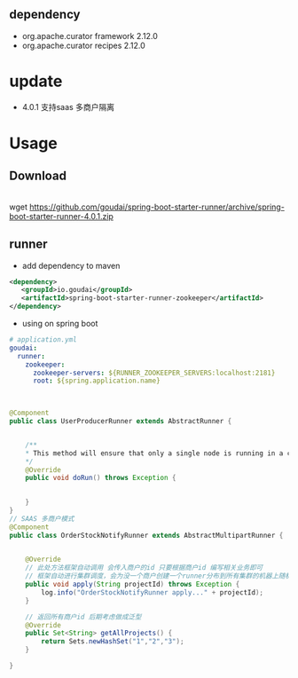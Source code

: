 ## dependency

* org.apache.curator framework 2.12.0
* org.apache.curator recipes 2.12.0

# update
* 4.0.1 支持saas 多商户隔离

# Usage

## Download

</br> wget https://github.com/goudai/spring-boot-starter-runner/archive/spring-boot-starter-runner-4.0.1.zip


## runner

* add dependency to maven
 
 ```xml
<dependency>
    <groupId>io.goudai</groupId>
    <artifactId>spring-boot-starter-runner-zookeeper</artifactId>
 </dependency>
 ```
 
 * using on spring boot 
 
```yaml
# application.yml
goudai:
  runner:
    zookeeper:
      zookeeper-servers: ${RUNNER_ZOOKEEPER_SERVERS:localhost:2181}
      root: ${spring.application.name}
      
``` 
```java

@Component
public class UserProducerRunner extends AbstractRunner {


    /**
    * This method will ensure that only a single node is running in a clustered environment
    */
    @Override
    public void doRun() throws Exception {
       

    }
}
// SAAS 多商户模式
@Component
public class OrderStockNotifyRunner extends AbstractMultipartRunner {

	
	@Override
	// 此处方法框架自动调用 会传入商户的id 只要根据商户id 编写相关业务即可
	// 框架自动进行集群调度，会为没一个商户创建一个runner分布到所有集群的机器上随机选择一台运行
	public void apply(String projectId) throws Exception {
		log.info("OrderStockNotifyRunner apply..." + projectId);
	}

    // 返回所有商户id 后期考虑做成泛型
	@Override
	public Set<String> getAllProjects() {
		return Sets.newHashSet("1","2","3");
	}

}
```
 
